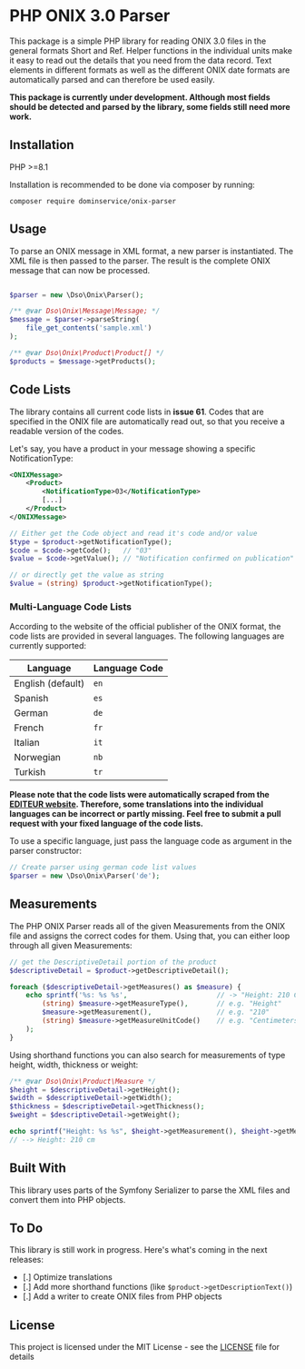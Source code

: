 # PHP ONIX 3.0 Parser
This package is a simple PHP library for reading ONIX 3.0 files in the general formats Short and Ref. Helper functions in the individual units make it easy to read out the details that you need from the data record. Text elements in different formats as well as the different ONIX date formats are automatically parsed and can therefore be used easily.

__This package is currently under development. Although most fields should be detected and parsed by the library, some fields still need more work.__

## Installation
PHP >=8.1

Installation is recommended to be done via composer by running:
```
composer require dominservice/onix-parser
```

## Usage
To parse an ONIX message in XML format, a new parser is instantiated. The XML file is then passed to the parser. The result is the complete ONIX message that can now be processed.

```php

$parser = new \Dso\Onix\Parser();

/** @var Dso\Onix\Message\Message; */
$message = $parser->parseString(
    file_get_contents('sample.xml')
);

/** @var Dso\Onix\Product\Product[] */
$products = $message->getProducts();
```

## Code Lists
The library contains all current code lists in __issue 61__. Codes that are specified in the ONIX file are automatically read out, so that you receive a readable version of the codes.

Let's say, you have a product in your message showing a specific NotificationType:

```xml
<ONIXMessage>
    <Product>
        <NotificationType>03</NotificationType>
        [...]
    </Product>
</ONIXMessage>
```

```php
// Either get the Code object and read it's code and/or value
$type = $product->getNotificationType();
$code = $code->getCode();   // "03"
$value = $code->getValue(); // "Notification confirmed on publication"

// or directly get the value as string
$value = (string) $product->getNotificationType();
```

### Multi-Language Code Lists
According to the website of the official publisher of the ONIX format, the code lists are provided in several languages. The following languages are currently supported:

| Language          | Language Code |
| ----------------- | ------------- |
| English (default) | `en`          |
| Spanish           | `es`          |
| German            | `de`          |
| French            | `fr`          |
| Italian           | `it`          |
| Norwegian         | `nb`          |
| Turkish           | `tr`          |

__Please note that the code lists were automatically scraped from the [EDITEUR website](https://ns.editeur.org/onix/en). Therefore, some translations into the individual languages can be incorrect or partly missing. Feel free to submit a pull request with your fixed language of the code lists.__

To use a specific language, just pass the language code as argument in the parser constructor:

```php
// Create parser using german code list values
$parser = new \Dso\Onix\Parser('de');
```

## Measurements ##
The PHP ONIX Parser reads all of the given Measurements from the ONIX file and assigns the correct codes for them. Using that, you can either loop through all given Measurements:
```php
// get the DescriptiveDetail portion of the product
$descriptiveDetail = $product->getDescriptiveDetail();

foreach ($descriptiveDetail->getMeasures() as $measure) {
	echo sprintf('%s: %s %s',                      // -> "Height: 210 Centimeters"
		(string) $measure->getMeasureType(),       // e.g. "Height"
		$measure->getMeasurement(),                // e.g. "210"
		(string) $measure->getMeasureUnitCode()    // e.g. "Centimeters"
	);
}
```
Using shorthand functions you can also search for measurements of type height, width, thickness or weight:
```php
/** @var Dso\Onix\Product\Measure */
$height = $descriptiveDetail->getHeight();
$width = $descriptiveDetail->getWidth();
$thickness = $descriptiveDetail->getThickness();
$weight = $descriptiveDetail->getWeight();

echo sprintf("Height: %s %s", $height->getMeasurement(), $height->getMeasureUnitCode()->getCode());
// --> Height: 210 cm
```

## Built With
This library uses parts of the Symfony Serializer to parse the XML files and convert them into PHP objects.

## To Do
This library is still work in progress. Here's what's coming in the next releases:
- [.] Optimize translations
- [.] Add more shorthand functions (like `$product->getDescriptionText()`)
- [.] Add a writer to create ONIX files from PHP objects

## License
This project is licensed under the MIT License - see the [LICENSE](LICENSE) file for details
